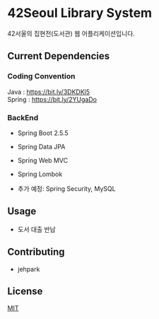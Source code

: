 # 42Seoul Library System

42서울의 집현전(도서관) 웹 어플리케이션입니다.

## Current Dependencies

### Coding Convention

Java : https://bit.ly/3DKDKl5  
Spring : https://bit.ly/2YUgaDo 

### BackEnd
- Spring Boot 2.5.5
- Spring Data JPA
- Spring Web MVC
- Spring Lombok

- 추가 예정: Spring Security, MySQL

## Usage
- 도서 대출 반납

## Contributing
- jehpark

## License
[MIT](https://choosealicense.com/licenses/mit/)
